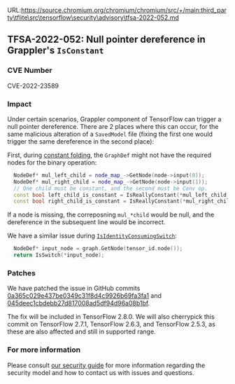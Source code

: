 URL:https://source.chromium.org/chromium/chromium/src/+/main:third_party\tflite\src\tensorflow\security\advisory\tfsa-2022-052.md
## TFSA-2022-052: Null pointer dereference in Grappler's `IsConstant`

### CVE Number
CVE-2022-23589

### Impact
Under certain scenarios, Grappler component of TensorFlow can trigger a null pointer dereference. There are 2 places where this can occur, for the same malicious alteration of a `SavedModel` file (fixing the first one would trigger the same dereference in the second place):

First, during [constant folding](https://github.com/tensorflow/tensorflow/blob/a1320ec1eac186da1d03f033109191f715b2b130/tensorflow/core/grappler/optimizers/constant_folding.cc#L3466-L3497), the `GraphDef` might not have the required nodes for the binary operation:

```cc
  NodeDef* mul_left_child = node_map_->GetNode(node->input(0));
  NodeDef* mul_right_child = node_map_->GetNode(node->input(1));
  // One child must be constant, and the second must be Conv op.
  const bool left_child_is_constant = IsReallyConstant(*mul_left_child);
  const bool right_child_is_constant = IsReallyConstant(*mul_right_child);
```

If a node is missing, the correposning `mul_*child` would be null, and the dereference in the subsequent line would be incorrect.

We have a similar issue during [`IsIdentityConsumingSwitch`](https://github.com/tensorflow/tensorflow/blob/a1320ec1eac186da1d03f033109191f715b2b130/tensorflow/core/grappler/mutable_graph_view.cc#L59-L74):

```cc
  NodeDef* input_node = graph.GetNode(tensor_id.node());
  return IsSwitch(*input_node);
```

### Patches
We have patched the issue in GitHub commits [0a365c029e437be0349c31f8d4c9926b69fa3fa1](https://github.com/tensorflow/tensorflow/commit/0a365c029e437be0349c31f8d4c9926b69fa3fa1) and [045deec1cbdebb27d817008ad5df94d96a08b1bf](https://github.com/tensorflow/tensorflow/commit/045deec1cbdebb27d817008ad5df94d96a08b1bf).

The fix will be included in TensorFlow 2.8.0. We will also cherrypick this commit on TensorFlow 2.7.1, TensorFlow 2.6.3, and TensorFlow 2.5.3, as these are also affected and still in supported range.

### For more information
Please consult [our security guide](https://github.com/tensorflow/tensorflow/blob/master/SECURITY.md) for more information regarding the security model and how to contact us with issues and questions.
